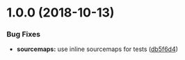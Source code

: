 # 1.0.0 (2018-10-13)


### Bug Fixes

* **sourcemaps:** use inline sourcemaps for tests ([db5f6d4](https://github.com/EndemolShineGroup/cosmiconfig-typescript-loader/commit/db5f6d4))
